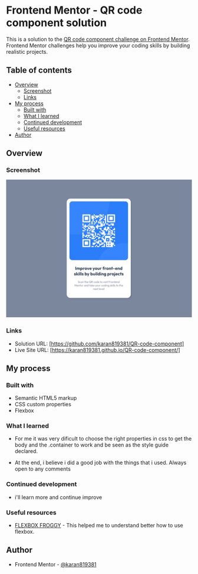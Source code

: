 # Frontend Mentor - QR code component solution

This is a solution to the [QR code component challenge on Frontend Mentor](https://www.frontendmentor.io/challenges/qr-code-component-iux_sIO_H). Frontend Mentor challenges help you improve your coding skills by building realistic projects. 

## Table of contents

- [Overview](#overview)
  - [Screenshot](#screenshot)
  - [Links](#links)
- [My process](#my-process)
  - [Built with](#built-with)
  - [What I learned](#what-i-learned)
  - [Continued development](#continued-development)
  - [Useful resources](#useful-resources)
- [Author](#author)


## Overview

### Screenshot

![](./image.jpg)

### Links

- Solution URL: [https://github.com/karan819381/QR-code-component]
- Live Site URL: [https://karan819381.github.io/QR-code-component/]

## My process

### Built with

- Semantic HTML5 markup
- CSS custom properties
- Flexbox

### What I learned

- For me it was very dificult to choose the right properties in css to get the body and the .container to work and be seen as the style guide declared.

- At the end, i believe i did a good job with the things that i used. Always open to any comments

### Continued development

- i'll learn more and continue improve 

### Useful resources

- [FLEXBOX FROGGY](https://flexboxfroggy.com/) - This helped me to understand better how to use flexbox.

## Author

- Frontend Mentor - [@karan819381](https://www.frontendmentor.io/profile/karan819381)
